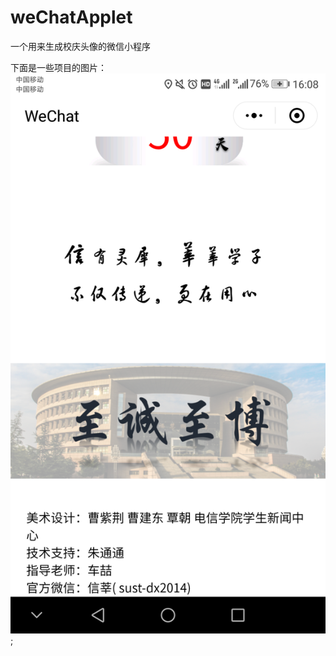 # weChatApplet
一个用来生成校庆头像的微信小程序

下面是一些项目的图片：
![](https://github.com/AC-greener/weChatApplet/blob/master/imgs/Screenshot_20180507-160836.png);
